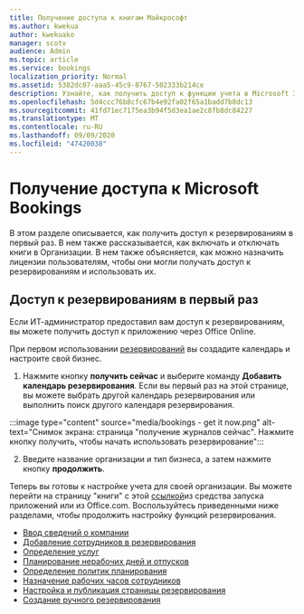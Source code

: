 ```yaml
---
title: Получение доступа к книгам Майкрософт
ms.author: kwekua
author: kwekuako
manager: scotv
audience: Admin
ms.topic: article
ms.service: bookings
localization_priority: Normal
ms.assetid: 5382dc07-aaa5-45c9-8767-502333b214ce
description: Узнайте, как получить доступ к функции учета в Microsoft 365.
ms.openlocfilehash: 5d4ccc76b8cfc67b4e92fa02f65a1badd7b8dc13
ms.sourcegitcommit: 41fd71ec7175ea3b94f5d3ea1ae2c8fb8dc84227
ms.translationtype: MT
ms.contentlocale: ru-RU
ms.lasthandoff: 09/09/2020
ms.locfileid: "47420038"
---
```

# <a name="get-access-to-microsoft-bookings"></a>Получение доступа к Microsoft Bookings

В этом разделе описывается, как получить доступ к резервированиям в первый раз. В нем также рассказывается, как включать и отключать книги в Организации. В нем также объясняется, как можно назначить лицензии пользователям, чтобы они могли получать доступ к резервированиям и использовать их.

## <a name="access-bookings-for-the-first-time"></a>Доступ к резервированиям в первый раз

Если ИТ-администратор предоставил вам доступ к резервированиям, вы можете получить доступ к приложению через Office Online.

При первом использовании [резервирований](https://outlook.office.com/bookings/onboarding) вы создадите календарь и настроите свой бизнес.

1. Нажмите кнопку **получить сейчас** и выберите команду **Добавить календарь резервирования**. Если вы первый раз на этой странице, вы можете выбрать другой календарь резервирования или выполнить поиск другого календаря резервирования.

:::image type="content" source="media/bookings - get it now.png" alt-text="Снимок экрана: страница "получение журналов сейчас". Нажмите кнопку получить, чтобы начать использовать резервирование":::

2. Введите название организации и тип бизнеса, а затем нажмите кнопку **продолжить**.

Теперь вы готовы к настройке учета для своей организации. Вы можете перейти на страницу "книги" с этой [ссылкой](https://outlook.office.com/bookings/onboarding)из средства запуска приложений или из Office.com. Воспользуйтесь приведенными ниже разделами, чтобы продолжить настройку функций резервирования.

- [Ввод сведений о компании](enter-business-information.md)
- [Добавление сотрудников в резервирования](add-staff.md)
- [Определение услуг](define-service-offerings.md)
- [Планирование нерабочих дней и отпусков](schedule-closures-time-off-vacation.md)
- [Определение политик планирования](set-scheduling-policies.md)
- [Назначение рабочих часов сотрудников](employee-hours.md)
- [Настройка и публикация страницы резервирования](customize-booking-page.md)
- [Создание ручного резервирования](create-a-manual-booking.md)